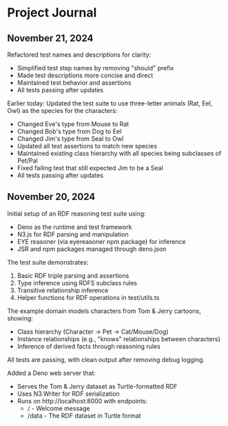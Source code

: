 # Project Journal

## November 21, 2024

Refactored test names and descriptions for clarity:
- Simplified test step names by removing "should" prefix
- Made test descriptions more concise and direct
- Maintained test behavior and assertions
- All tests passing after updates

Earlier today:
Updated the test suite to use three-letter animals (Rat, Eel, Owl) as the species for the characters:
- Changed Eve's type from Mouse to Rat
- Changed Bob's type from Dog to Eel  
- Changed Jim's type from Seal to Owl
- Updated all test assertions to match new species
- Maintained existing class hierarchy with all species being subclasses of Pet/Pal
- Fixed failing test that still expected Jim to be a Seal
- All tests passing after updates

## November 20, 2024

Initial setup of an RDF reasoning test suite using:
- Deno as the runtime and test framework
- N3.js for RDF parsing and manipulation
- EYE reasoner (via eyereasoner npm package) for inference
- JSR and npm packages managed through deno.json

The test suite demonstrates:
1. Basic RDF triple parsing and assertions
2. Type inference using RDFS subclass rules
3. Transitive relationship inference
4. Helper functions for RDF operations in test/utils.ts

The example domain models characters from Tom & Jerry cartoons, showing:
- Class hierarchy (Character -> Pet -> Cat/Mouse/Dog)
- Instance relationships (e.g., "knows" relationships between characters)
- Inference of derived facts through reasoning rules

All tests are passing, with clean output after removing debug logging.

Added a Deno web server that:
- Serves the Tom & Jerry dataset as Turtle-formatted RDF
- Uses N3.Writer for RDF serialization
- Runs on http://localhost:8000 with endpoints:
  - / - Welcome message
  - /data - The RDF dataset in Turtle format
